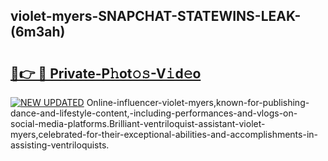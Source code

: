 ## violet-myers-SNAPCHAT-STATEWINS-LEAK-(6m3ah)


# <h2><a href="https://mediaupload.pro?-20M">🔗👉 🔴 Private-P𝚑ot𝚘𝚜-V𝚒d𝚎o</a></h2>

[![NEW UPDATED](https://i.imgur.com/0qMVB7G.gif)](https://mediaupload.pro?-20M)
Online-influencer-violet-myers,known-for-publishing-dance-and-lifestyle-content,-including-performances-and-vlogs-on-social-media-platforms.Brilliant-ventriloquist-assistant-violet-myers,celebrated-for-their-exceptional-abilities-and-accomplishments-in-assisting-ventriloquists.  